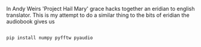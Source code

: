 In Andy Weirs 'Project Hail Mary' grace hacks together an eridian to english translator. This is my attempt to do a similar thing to the bits of eridian the audiobook gives us

<code>
pip install numpy pyfftw pyaudio
</code>